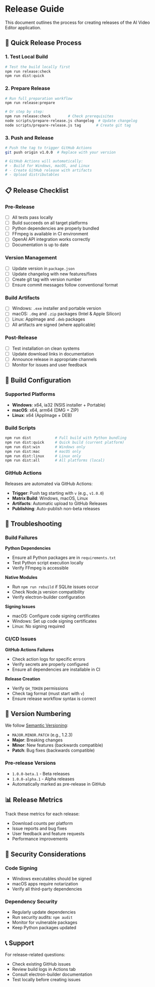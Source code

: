 # Release Guide

This document outlines the process for creating releases of the AI Video Editor application.

## 🚀 Quick Release Process

### 1. Test Local Build

```bash
# Test the build locally first
npm run release:check
npm run dist:quick
```

### 2. Prepare Release

```bash
# Run full preparation workflow
npm run release:prepare

# Or step by step:
npm run release:check        # Check prerequisites
node scripts/prepare-release.js changelog  # Update changelog
node scripts/prepare-release.js tag       # Create git tag
```

### 3. Push and Release

```bash
# Push the tag to trigger GitHub Actions
git push origin v1.0.0  # Replace with your version

# GitHub Actions will automatically:
# - Build for Windows, macOS, and Linux
# - Create GitHub release with artifacts
# - Upload distributables
```

## 📋 Release Checklist

### Pre-Release

- [ ] All tests pass locally
- [ ] Build succeeds on all target platforms
- [ ] Python dependencies are properly bundled
- [ ] FFmpeg is available in CI environment
- [ ] OpenAI API integration works correctly
- [ ] Documentation is up to date

### Version Management

- [ ] Update version in `package.json`
- [ ] Update changelog with new features/fixes
- [ ] Create git tag with version number
- [ ] Ensure commit messages follow conventional format

### Build Artifacts

- [ ] Windows: `.exe` installer and portable version
- [ ] macOS: `.dmg` and `.zip` packages (Intel & Apple Silicon)
- [ ] Linux: AppImage and `.deb` packages
- [ ] All artifacts are signed (where applicable)

### Post-Release

- [ ] Test installation on clean systems
- [ ] Update download links in documentation
- [ ] Announce release in appropriate channels
- [ ] Monitor for issues and user feedback

## 🔧 Build Configuration

### Supported Platforms

- **Windows**: x64, ia32 (NSIS installer + Portable)
- **macOS**: x64, arm64 (DMG + ZIP)
- **Linux**: x64 (AppImage + DEB)

### Build Scripts

```bash
npm run dist           # Full build with Python bundling
npm run dist:quick     # Quick build (current platform)
npm run dist:win       # Windows only
npm run dist:mac       # macOS only
npm run dist:linux     # Linux only
npm run dist:all       # All platforms (local)
```

### GitHub Actions

Releases are automated via GitHub Actions:

- **Trigger**: Push tag starting with `v` (e.g., `v1.0.0`)
- **Matrix Build**: Windows, macOS, Linux
- **Artifacts**: Automatic upload to GitHub Releases
- **Publishing**: Auto-publish non-beta releases

## 🐛 Troubleshooting

### Build Failures

**Python Dependencies**

- Ensure all Python packages are in `requirements.txt`
- Test Python script execution locally
- Verify FFmpeg is accessible

**Native Modules**

- Run `npm run rebuild` if SQLite issues occur
- Check Node.js version compatibility
- Verify electron-builder configuration

**Signing Issues**

- macOS: Configure code signing certificates
- Windows: Set up code signing certificates
- Linux: No signing required

### CI/CD Issues

**GitHub Actions Failures**

- Check action logs for specific errors
- Verify secrets are properly configured
- Ensure all dependencies are installable in CI

**Release Creation**

- Verify `GH_TOKEN` permissions
- Check tag format (must start with `v`)
- Ensure release workflow syntax is correct

## 📝 Version Numbering

We follow [Semantic Versioning](https://semver.org/):

- `MAJOR.MINOR.PATCH` (e.g., 1.2.3)
- **Major**: Breaking changes
- **Minor**: New features (backwards compatible)
- **Patch**: Bug fixes (backwards compatible)

### Pre-release Versions

- `1.0.0-beta.1` - Beta releases
- `1.0.0-alpha.1` - Alpha releases
- Automatically marked as pre-release in GitHub

## 📊 Release Metrics

Track these metrics for each release:

- Download counts per platform
- Issue reports and bug fixes
- User feedback and feature requests
- Performance improvements

## 🔐 Security Considerations

### Code Signing

- Windows executables should be signed
- macOS apps require notarization
- Verify all third-party dependencies

### Dependency Security

- Regularly update dependencies
- Run security audits: `npm audit`
- Monitor for vulnerable packages
- Keep Python packages updated

## 📞 Support

For release-related questions:

- Check existing GitHub issues
- Review build logs in Actions tab
- Consult electron-builder documentation
- Test locally before creating issues
